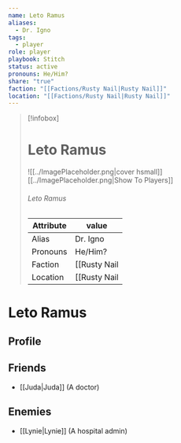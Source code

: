 ```yaml
---
name: Leto Ramus
aliases:
  - Dr. Igno
tags:
  - player
role: player
playbook: Stitch
status: active
pronouns: He/Him?
share: "true"
faction: "[[Factions/Rusty Nail|Rusty Nail]]"
location: "[[Factions/Rusty Nail|Rusty Nail]]"
---
```



> [!infobox]
> # Leto Ramus
> ![[../ImagePlaceholder.png|cover hsmall]]
> [[../ImagePlaceholder.png|Show To Players]]
> ###### Leto Ramus
> Attribute |  value |
> ---|---|
> Alias | Dr. Igno
> Pronouns | He/Him?
> Faction | [[Rusty Nail|Rusty Nail]]
> Location | [[Rusty Nail|Rusty Nail]] |

# Leto Ramus
## Profile

## Friends
- [[Juda|Juda]] (A doctor)
## Enemies
- [[Lynie|Lynie]] (A hospital admin)
